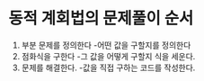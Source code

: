 # 동적 계회법의 문제풀이 순서

1. 부분 문제를 정의한다
 -어떤 값을 구할지를 정의한다
2. 점화식을 구한다
 -그 값을 어떻게 구할지 식을 세운다.
3. 문제를 해결한다.
 -값을 직접 구하는 코드를 작성한다.

